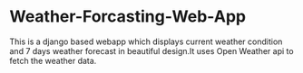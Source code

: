 # Weather-Forcasting-Web-App
This is a django based webapp which displays current weather condition and 7 days weather
forecast in beautiful design.It uses Open Weather api to fetch the weather data.




